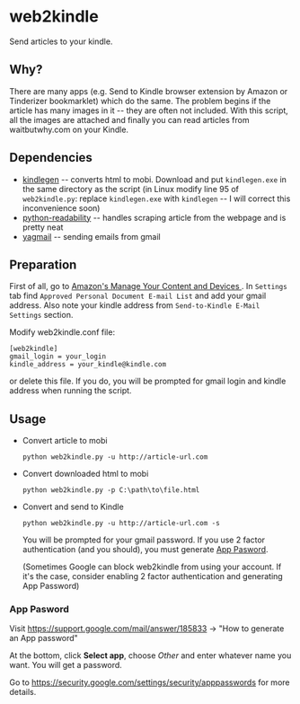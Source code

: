 # web2kindle

Send articles to your kindle.

## Why?

There are many apps (e.g. Send to Kindle browser extension by Amazon or Tinderizer bookmarklet) which do the same. The problem begins if the article has many images in it -- they are often not included. With this script, all the images are attached and finally you can read articles from waitbutwhy.com on your Kindle.

## Dependencies
* [kindlegen](https://www.amazon.com/gp/feature.html?ie=UTF8&docId=1000765211) -- converts html to mobi. Download and put `kindlegen.exe` in the same directory as the script (in Linux modify line 95 of `web2kindle.py`: replace `kindlegen.exe` with `kindlegen` -- I will correct this inconvenience soon)
* [python-readability](https://github.com/buriy/python-readability) -- handles scraping article from the webpage and is pretty   neat
* [yagmail](https://github.com/kootenpv/yagmail) -- sending emails from gmail

## Preparation
First of all, go to [Amazon's  Manage Your Content and Devices ](amazon.com/mn/dcw/myx.html). In `Settings` tab find `Approved Personal Document E-mail List` and add your gmail address. Also note your kindle address from `Send-to-Kindle E-Mail Settings` section.

Modify web2kindle.conf file:
```
[web2kindle]
gmail_login = your_login
kindle_address = your_kindle@kindle.com
```
or delete this file. If you do, you will be prompted for gmail login and kindle address when running the script.

## Usage
* Convert article to mobi
  ```
  python web2kindle.py -u http://article-url.com
  ```
  
* Convert downloaded html to mobi
  ```
  python web2kindle.py -p C:\path\to\file.html
  ```
  
* Convert and send to Kindle
  ```
  python web2kindle.py -u http://article-url.com -s
  ```
  You will be prompted for your gmail password. If you use 2 factor authentication (and you should), you must generate [App Pasword](#app-password).
  
  (Sometimes Google can block web2kindle from using your account. If it's the case, consider enabling 2 factor authentication and generating App Password)
  
### App Pasword

Visit https://support.google.com/mail/answer/185833 -> "How to generate an App password"

At the bottom, click __Select app__, choose _Other_ and enter whatever name you want. You will get a password.

Go to https://security.google.com/settings/security/apppasswords for more details.
